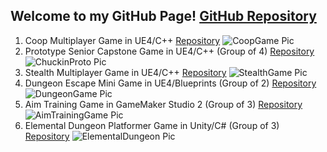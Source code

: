 ## Welcome to my GitHub Page! [GitHub Repository](https://github.com/berkbid)
1. Coop Multiplayer Game in UE4/C++ [Repository](https://github.com/berkbid/CoopGame)
![CoopGame Pic](https://berkbid.github.io/Images/CoopGameMedium.png)
2. Prototype Senior Capstone Game in UE4/C++ (Group of 4) [Repository](https://github.com/berkbid/ChuckinProto)
![ChuckinProto Pic](https://berkbid.github.io/Images/ChuckinProto.png)
3. Stealth Multiplayer Game in UE4/C++ [Repository](https://github.com/berkbid/StealthGame)
![StealthGame Pic](https://berkbid.github.io/Images/StealthGame.png)
4. Dungeon Escape Mini Game in UE4/Blueprints (Group of 2) [Repository](https://github.com/berkbid/DungeonEscapeGame)
![DungeonGame Pic](https://berkbid.github.io/Images/DungeonEscape.png)
5. Aim Training Game in GameMaker Studio 2 (Group of 3) [Repository](https://github.com/berkbid/AimTrainingGame)
![AimTrainingGame Pic](https://berkbid.github.io/Images/AimnGame.png)
6. Elemental Dungeon Platformer Game in Unity/C# (Group of 3) [Repository](https://github.com/berkbid/ElementalDungeon)
![ElementalDungeon Pic](https://berkbid.github.io/Images/ElementalDungeon.png)
